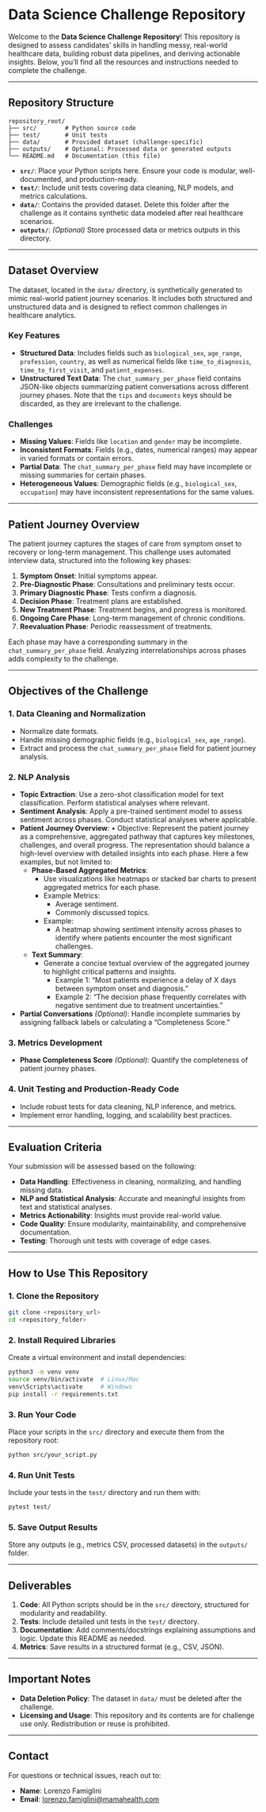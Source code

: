 # **Data Science Challenge Repository**

Welcome to the **Data Science Challenge Repository**! This repository is designed to assess candidates’ skills in handling messy, real-world healthcare data, building robust data pipelines, and deriving actionable insights. Below, you’ll find all the resources and instructions needed to complete the challenge.

---

## **Repository Structure**
```plaintext
repository_root/
├── src/        # Python source code
├── test/       # Unit tests
├── data/       # Provided dataset (challenge-specific)
├── outputs/    # Optional: Processed data or generated outputs
└── README.md   # Documentation (this file)
```

- **`src/`**: Place your Python scripts here. Ensure your code is modular, well-documented, and production-ready.
- **`test/`**: Include unit tests covering data cleaning, NLP models, and metrics calculations.
- **`data/`**: Contains the provided dataset. Delete this folder after the challenge as it contains synthetic data modeled after real healthcare scenarios.
- **`outputs/`**: *(Optional)* Store processed data or metrics outputs in this directory.

---

## **Dataset Overview**
The dataset, located in the `data/` directory, is synthetically generated to mimic real-world patient journey scenarios. It includes both structured and unstructured data and is designed to reflect common challenges in healthcare analytics.

### **Key Features**
- **Structured Data**: Includes fields such as `biological_sex`, `age_range`, `profession`, `country`, as well as numerical fields like `time_to_diagnosis`, `time_to_first_visit`, and `patient_expenses`.
- **Unstructured Text Data**: The `chat_summary_per_phase` field contains JSON-like objects summarizing patient conversations across different journey phases. Note that the `tips` and `documents` keys should be discarded, as they are irrelevant to the challenge.

### **Challenges**
- **Missing Values**: Fields like `location` and `gender` may be incomplete.
- **Inconsistent Formats**: Fields (e.g., dates, numerical ranges) may appear in varied formats or contain errors.
- **Partial Data**: The `chat_summary_per_phase` field may have incomplete or missing summaries for certain phases.
- **Heterogeneous Values**: Demographic fields (e.g., `biological_sex`, `occupation`) may have inconsistent representations for the same values.

---

## **Patient Journey Overview**
The patient journey captures the stages of care from symptom onset to recovery or long-term management. This challenge uses automated interview data, structured into the following key phases:

1. **Symptom Onset**: Initial symptoms appear.
2. **Pre-Diagnostic Phase**: Consultations and preliminary tests occur.
3. **Primary Diagnostic Phase**: Tests confirm a diagnosis.
4. **Decision Phase**: Treatment plans are established.
5. **New Treatment Phase**: Treatment begins, and progress is monitored.
6. **Ongoing Care Phase**: Long-term management of chronic conditions.
7. **Reevaluation Phase**: Periodic reassessment of treatments.

Each phase may have a corresponding summary in the `chat_summary_per_phase` field. Analyzing interrelationships across phases adds complexity to the challenge.

---

## **Objectives of the Challenge**

### 1. **Data Cleaning and Normalization**
- Normalize date formats.
- Handle missing demographic fields (e.g., `biological_sex`, `age_range`).
- Extract and process the `chat_summary_per_phase` field for patient journey analysis.

### 2. **NLP Analysis**
- **Topic Extraction**: Use a zero-shot classification model for text classification. Perform statistical analyses where relevant.
- **Sentiment Analysis**: Apply a pre-trained sentiment model to assess sentiment across phases. Conduct statistical analyses where applicable.
- **Patient Journey Overview**: 
  •	Objective: Represent the patient journey as a comprehensive, aggregated pathway that captures key milestones, challenges, and overall progress. The representation should balance a high-level overview with detailed insights into each phase. Here a few examples, but not limited to:
	-	**Phase-Based Aggregated Metrics**:
		-	Use visualizations like heatmaps or stacked bar charts to present aggregated metrics for each phase.
		-	Example Metrics:
			-	Average sentiment.
			-	Commonly discussed topics.
		-	Example:
			-	A heatmap showing sentiment intensity across phases to identify where patients encounter the most significant challenges.
	-	**Text Summary**:
		-	Generate a concise textual overview of the aggregated journey to highlight critical patterns and insights.
			-	Example 1: “Most patients experience a delay of X days between symptom onset and diagnosis.”
			-	Example 2: “The decision phase frequently correlates with negative sentiment due to treatment uncertainties.”
- **Partial Conversations** *(Optional)*: Handle incomplete summaries by assigning fallback labels or calculating a “Completeness Score.”

### 3. **Metrics Development**
- **Phase Completeness Score** *(Optional)*: Quantify the completeness of patient journey phases.

### 4. **Unit Testing and Production-Ready Code**
- Include robust tests for data cleaning, NLP inference, and metrics.
- Implement error handling, logging, and scalability best practices.

---

## **Evaluation Criteria**
Your submission will be assessed based on the following:

- **Data Handling**: Effectiveness in cleaning, normalizing, and handling missing data.
- **NLP and Statistical Analysis**: Accurate and meaningful insights from text and statistical analyses.
- **Metrics Actionability**: Insights must provide real-world value.
- **Code Quality**: Ensure modularity, maintainability, and comprehensive documentation.
- **Testing**: Thorough unit tests with coverage of edge cases.

---

## **How to Use This Repository**

### 1. **Clone the Repository**
```bash
git clone <repository_url>
cd <repository_folder>
```

### 2. **Install Required Libraries**
Create a virtual environment and install dependencies:
```bash
python3 -m venv venv
source venv/bin/activate  # Linux/Mac
venv\Scripts\activate     # Windows
pip install -r requirements.txt
```

### 3. **Run Your Code**
Place your scripts in the `src/` directory and execute them from the repository root:
```bash
python src/your_script.py
```

### 4. **Run Unit Tests**
Include your tests in the `test/` directory and run them with:
```bash
pytest test/
```

### 5. **Save Output Results**
Store any outputs (e.g., metrics CSV, processed datasets) in the `outputs/` folder.

---

## **Deliverables**
1. **Code**: All Python scripts should be in the `src/` directory, structured for modularity and readability.
2. **Tests**: Include detailed unit tests in the `test/` directory.
3. **Documentation**: Add comments/docstrings explaining assumptions and logic. Update this README as needed.
4. **Metrics**: Save results in a structured format (e.g., CSV, JSON).

---

## **Important Notes**
- **Data Deletion Policy**: The dataset in `data/` must be deleted after the challenge.
- **Licensing and Usage**: This repository and its contents are for challenge use only. Redistribution or reuse is prohibited.

---

## **Contact**
For questions or technical issues, reach out to:

- **Name**: Lorenzo Famiglini  
- **Email**: lorenzo.famiglini@mamahealth.com
